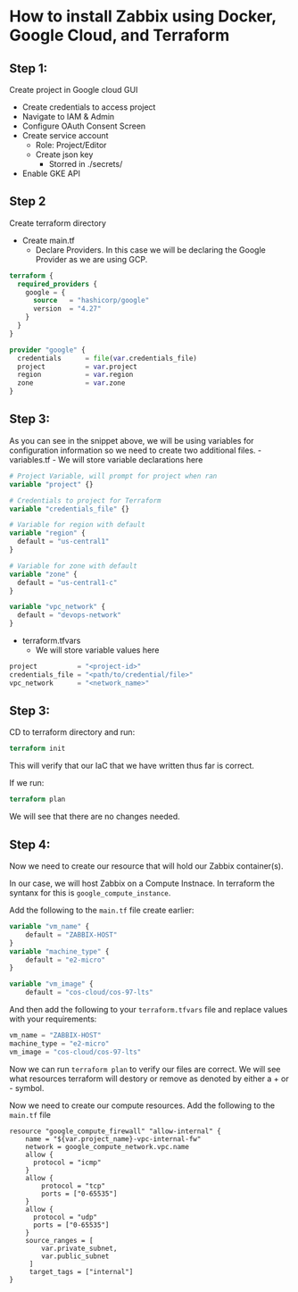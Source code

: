 <h1>How to install Zabbix using Docker, Google Cloud, and Terraform</h>

<h2>Step 1:</h2> 

Create project in Google cloud GUI
- Create credentials to access project 
- Navigate to IAM & Admin
- Configure OAuth Consent Screen
- Create service account
    - Role: Project/Editor
    - Create json key
        - Storred in ./secrets/
- Enable GKE API

<h2>Step 2</h2>

Create terraform directory 
- Create main.tf
    - Declare Providers. In this case we will be declaring the Google Provider as we are using GCP.      

```terraform
terraform {
  required_providers {
    google = {
      source   = "hashicorp/google"
      version  = "4.27"
    }
  }
}

provider "google" {
  credentials      = file(var.credentials_file)
  project          = var.project
  region           = var.region
  zone             = var.zone
}
```
<h2>Step 3:</h2>

As you can see in the snippet above, we will be using variables for configuration information so we need to create two additional files. 
    - variables.tf
        - We will store variable declarations here 

```terraform
# Project Variable, will prompt for project when ran
variable "project" {}

# Credentials to project for Terraform
variable "credentials_file" {}

# Variable for region with default 
variable "region" {
  default = "us-central1"
}

# Variable for zone with default 
variable "zone" {
  default = "us-central1-c"
}

variable "vpc_network" {
  default = "devops-network"
}
```

- terraform.tfvars
    - We will store variable values here 
```terraform
project          = "<project-id>"
credentials_file = "<path/to/credential/file>"
vpc_network      = "<network_name>"
```

<h2>Step 3:</h2>

CD to terraform directory and run:
```terraform
terraform init
```
This will verify that our IaC that we have written thus far is correct.

If we run: 
```terraform
terraform plan 
```
We will see that there are no changes needed. 

<h2>Step 4:</h2>

Now we need to create our resource that will hold our Zabbix container(s).

In our case, we will host Zabbix on a Compute Instnace. In terraform the syntanx for this is `google_compute_instance`.

Add the following to the `main.tf` file create earlier:

```terraform 
variable "vm_name" {
    default = "ZABBIX-HOST"
}
variable "machine_type" {
    default = "e2-micro"
}

variable "vm_image" {
    default = "cos-cloud/cos-97-lts"
```

And then add the following to your `terraform.tfvars` file and replace values with your requirements:

```terraform 
vm_name = "ZABBIX-HOST"
machine_type = "e2-micro"
vm_image = "cos-cloud/cos-97-lts"
```

Now we can run `terraform plan` to verify our files are correct. We will see what resources terraform will destory or remove as denoted by either a + or - symbol.

<!-- Need to create storage resources to store zabbix data -->

Now we need to create our compute resources. Add the following to the `main.tf` file 

```
resource "google_compute_firewall" "allow-internal" {
    name = "${var.project_name}-vpc-internal-fw"
    network = google_compute_network.vpc.name
    allow {
      protocol = "icmp"
    }
    allow {
        protocol = "tcp"
        ports = ["0-65535"]
    }
    allow {
      protocol = "udp"
      ports = ["0-65535"]
    }
    source_ranges = [ 
        var.private_subnet,
        var.public_subnet
     ]
     target_tags = ["internal"]
}